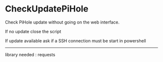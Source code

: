 # CheckUpdatePiHole
Check PiHole update without going on the web interface. 

If no update close the script

If update available ask if a SSH connection must be start in powershell

---

library needed : requests
